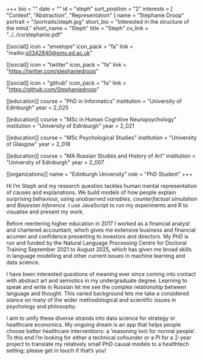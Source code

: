+++
bio = ""
date = ""
id = "steph"
sort_position = "2"
interests = [ "Context", "Abstraction", "Representation" ]
name = "Stephanie Droop"
portrait = "/portraits/steph.jpg"
short_bio = "Interested in the structure of the mind."
short_name = "Steph"
title = "Steph"
cv_link = "../../cv/stephanie.pdf"

[[social]]
icon = "envelope"
icon_pack = "fa"
link = "mailto:s0342840@sms.ed.ac.uk"

[[social]]
icon = "twitter"
icon_pack = "fa"
link = "https://twitter.com/stephaniedroop"

[[social]]
icon = "github"
icon_pack = "fa"
link = "https://github.com/Stephaniedroop"

[[education]]
course = "PhD in Informatics"
institution = "University of Edinburgh"
year = 2_025

[[education]]
course = "MSc in Human Cognitive Neuropsychology"
institution = "University of Edinburgh"
year = 2_021

[[education]]
course = "MSc Psychological Studies"
institution = "University of Glasgow"
year = 2_018

[[education]]
course = "MA Russian Studies and History of Art"
institution = "University of Edinburgh"
year = 2_007

[[organizations]]
name = "Edinburgh University"
role = "PhD Student"
+++
<!-- You can write $\LaTeX$ and *Markdown* here. -->

Hi I’m Steph and my research question tackles human mental representation of causes and explanations. We build models of how people explain surprising behaviour, using *unobserved variables*, *counterfactual simulation* and *Bayesian inference*. I use JavaScript to run my experiments and R to visualise and present my work.

Before reentering higher education in 2017 I worked as a financial analyst and chartered accountant, which gives me extensive business and financial acumen and confidence presenting to investors and directors.
My PhD is run and funded by the Natural Language Processing Centre for Doctoral Training September 2021 to August 2025, which has given me broad skills in language modelling and other current issues in machine learning and data science.

I have been interested questions of meaning ever since coming into contact with abstract art and semiotics in my undergraduate degree. Learning to speak and write in Russian let me see the complex relationship between language and thought. This varied background lets me take a considered stance on many of the wider methodological and scientific issues in psychology and philosophy.

I aim to unify these diverse strands into data science for strategy or healthcare economics. My ongoing dream is an app that helps people choose better healthcare interventions: a ‘reasoning tool for normal people’. To this end I’m looking for either a technical cofounder or a PI for a 2-year project to translate my relatively small PhD causal models to a healthtech setting; please get in touch if that’s you!
<!-- My research questions tackle how mental representation and abstraction work. What is gained and what is lost when we conceptualise or formalise? How do we choose the best level of detail for an explanation?
I have a strong interest in methodological issues in psychology and how that relates to the wider philosophy of science. When is it helpful to lever opposing viewpoints, and when is it important to adopt a definite stance?
I have been interested in content and meaning ever since coming into contact with abstract art and semiotics in my undergraduate degree. At the same time, learning to speak and write in Russian let me see the complex relationship between language and thought. 
Before reentering higher education in 2017 I worked as an analyst in accounting and finance. 
In my HCN MSc dissertation I investigate how context affects how people infer the intentions of others.
My PhD (September 2021 to August 2025) is funded by the Natural Language Processing Centre for Doctoral Training. -->
